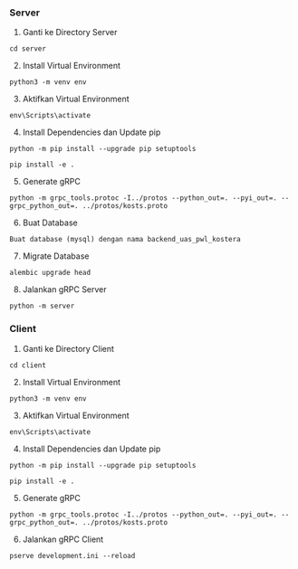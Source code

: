 ### Server

1. Ganti ke Directory Server 

```
cd server
```

2. Install Virtual Environment

```
python3 -m venv env
```

3. Aktifkan Virtual Environment

```
env\Scripts\activate
```

4. Install Dependencies dan Update pip

```
python -m pip install --upgrade pip setuptools
```

```
pip install -e .
```

5. Generate gRPC 

```
python -m grpc_tools.protoc -I../protos --python_out=. --pyi_out=. --grpc_python_out=. ../protos/kosts.proto
```

6. Buat Database

```
Buat database (mysql) dengan nama backend_uas_pwl_kostera 
```

7. Migrate Database

```
alembic upgrade head
```

8. Jalankan gRPC Server

```
python -m server
```

### Client

1. Ganti ke Directory Client

```
cd client
```

2. Install Virtual Environment

```
python3 -m venv env
```

3. Aktifkan Virtual Environment

```
env\Scripts\activate
```

4. Install Dependencies dan Update pip

```
python -m pip install --upgrade pip setuptools
```

```
pip install -e .
```

5. Generate gRPC 

```
python -m grpc_tools.protoc -I../protos --python_out=. --pyi_out=. --grpc_python_out=. ../protos/kosts.proto
```

6. Jalankan gRPC Client

```
pserve development.ini --reload
```
